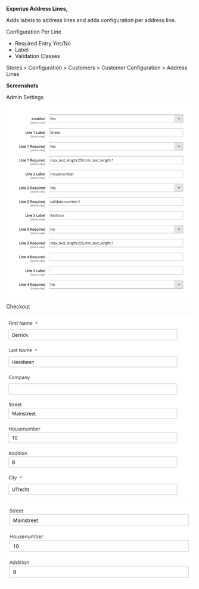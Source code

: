 **Experius Address Lines,**

Adds labels to address lines and adds configuration per address line.

Configuration Per Line

- Required Entry Yes/No
- Label
- Validation Classes

Stores > Configuration > Customers > Customer Configuration > Address Lines

**Screenshots**

Admin Settings

![Alt text](view/frontend/web/images/screenshots/Admin.png?raw=true "")


Checkout

![Alt text](view/frontend/web/images/screenshots/Checkout.png?raw=true "")

![Alt text](view/frontend/web/images/screenshots/Lines.png?raw=true "")
